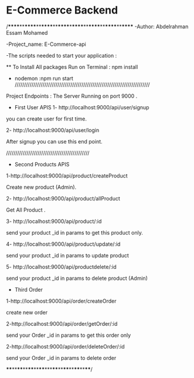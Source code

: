 # E-Commerce Backend

/**\*\*\*\***\*\***\*\*\*\***\*\***\*\*\*\***\*\***\*\*\*\***\***\*\*\*\***\*\***\*\*\*\***\*\***\*\*\*\***\*\***\*\*\*\***
-Author: Abdelrahman Essam Mohamed


-Project_name: E-Commerce-api


-The scripts needed to start your application :


\*\* To Install All packages Run on Terminal : npm install



* nodemon :npm run start
/////////////////////////////////////////////////////////////////////////

Project Endpoints :
The Server Running on port 9000 .

* First User APIS
1- http://localhost:9000/api/user/signup

you can create user for first time.

2- http://localhost:9000/api/user/login

After signup you can use this end point.

/////////////////////////////////////////////

* Second Products APIS

1-http://localhost:9000/api/product/createProduct

 Create new product (Admin).

 2- http://localhost:9000/api/product/allProduct

 Get All Product .

3- http://localhost:9000/api/product/:id

 send your product _id in params to get this product only.

4- http://localhost:9000/api/product/update/:id

 send your product _id in params to update product

5- http://localhost:9000/api/productdelete/:id

 send your product _id in params to delete product (Admin)

* Third Order

1-http://localhost:9000/api/order/createOrder

create new order

2-http://localhost:9000/api/order/getOrder/:id

send your Order _id in params to get this order only

2-http://localhost:9000/api/order/deleteOrder/:id

send your Order _id in params to delete order


****\*\*****\*\*****\*\*****\*\*****\*\*****\*\*****\*\*****\*\*\*****\*\*****\*\*****\*\*****\*\*****\*\*****\*\*****\*\*****/
